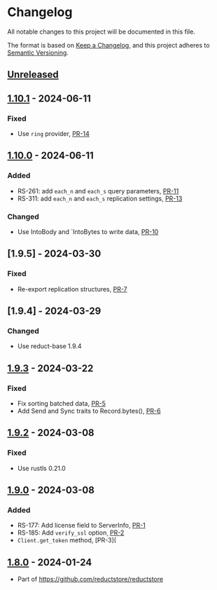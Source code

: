 # Changelog

All notable changes to this project will be documented in this file.

The format is based on [Keep a Changelog](https://keepachangelog.com/en/1.0.0/),
and this project adheres to [Semantic Versioning](https://semver.org/spec/v2.0.0.html).

## [Unreleased]

## [1.10.1] - 2024-06-11

### Fixed

- Use `ring` provider, [PR-14](https://github.com/reductstore/reduct-rs/pull/14)

## [1.10.0] - 2024-06-11

### Added

- RS-261: add `each_n` and `each_s` query parameters, [PR-11](https://github.com/reductstore/reduct-rs/pull/11)
- RS-311: add `each_n` and `each_s` replication settings, [PR-13](https://github.com/reductstore/reduct-rs/pull/13)

### Changed

- Use IntoBody and `IntoBytes to write data, [PR-10](https://github.com/reductstore/reduct-rs/pull/10)

## [1.9.5] - 2024-03-30

### Fixed

* Re-export replication structures, [PR-7](https://github.com/reductstore/reduct-rs/pull/7)

## [1.9.4] - 2024-03-29

### Changed

* Use reduct-base 1.9.4

## [1.9.3] - 2024-03-22

### Fixed

* Fix sorting batched data, [PR-5](https://github.com/reductstore/reduct-rs/pull/5)
* Add Send and Sync traits to Record.bytes(), [PR-6](https://github.com/reductstore/reduct-rs/pull/6)

## [1.9.2] - 2024-03-08

### Fixed

* Use rustls 0.21.0

## [1.9.0] - 2024-03-08

### Added

* RS-177: Add license field to ServerInfo, [PR-1](https://github.com/reductstore/reduct-rs/pull/1)
* RS-185: Add `verify_ssl` option¸ [PR-2](https://github.com/reductstore/reduct-rs/pull/2)
* `Client.get_token` method, [PR-3](

## [1.8.0] - 2024-01-24

* Part of https://github.com/reductstore/reductstore

[Unreleased]: https://github.com/reductstore/reduct-rs/compare/v1.10.1...HEAD

[1.10.1]: https://github.com/reductstore/reduct-rs/compare/v1.10.1...v1.10.1

[1.10.0]: https://github.com/reductstore/reduct-rs/compare/v1.9.2...v1.10.0

[1.9.3]: https://github.com/reductstore/reduct-rs/compare/v1.9.2...v1.9.3

[1.9.2]: https://github.com/reductstore/reduct-rs/compare/v1.9.0...v1.9.2

[1.9.0]: https://github.com/reductstore/reduct-rs/compare/v1.8.0...v1.9.0

[1.8.0]: https://github.com/reductstore/reduct-rs/compare/tag/v1.8.0
